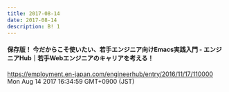 ```yaml
---
title: 2017-08-14
date: 2017-08-14
description: B! 1
---
```


#### 保存版！ 今だからこそ使いたい、若手エンジニア向けEmacs実践入門 - エンジニアHub｜若手Webエンジニアのキャリアを考える！
https://employment.en-japan.com/engineerhub/entry/2016/11/17/110000<br>
Mon Aug 14 2017 16:34:59 GMT+0900 (JST)<br>


